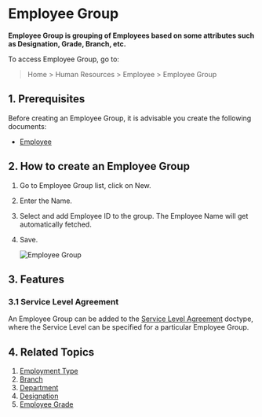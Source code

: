 <!-- add-breadcrumbs -->

# Employee Group

**Employee Group is grouping of Employees based on some attributes such as Designation, Grade, Branch, etc.**

To access Employee Group, go to:

> Home > Human Resources > Employee > Employee Group

## 1. Prerequisites

Before creating an Employee Group, it is advisable you create the following documents:

* [Employee](/docs/v13/user/manual/en/human-resources/employee)


## 2. How to create an Employee Group

1. Go to Employee Group list, click on New.
1. Enter the Name.
1. Select and add Employee ID to the group. The Employee Name will get automatically fetched.
1. Save.

    <img class="screenshot" alt="Employee Group" src="{{docs_base_url}}/v13/assets/img/human-resources/employee-group.png">

## 3. Features

### 3.1 Service Level Agreement

An Employee Group can be added to the [Service Level Agreement](/docs/v13/user/manual/en/support/service-level-agreement) doctype, where the Service Level can be specified for a particular Employee Group.


## 4. Related Topics

1. [Employment Type](/docs/v13/user/manual/en/human-resources/employment-type)
1. [Branch](/docs/v13/user/manual/en/human-resources/branch)
1. [Department](/docs/v13/user/manual/en/human-resources/department)
1. [Designation](/docs/v13/user/manual/en/human-resources/designation)
1. [Employee Grade](/docs/v13/user/manual/en/human-resources/employee-grade)